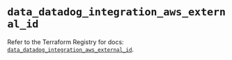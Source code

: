 # `data_datadog_integration_aws_external_id`

Refer to the Terraform Registry for docs: [`data_datadog_integration_aws_external_id`](https://registry.terraform.io/providers/datadog/datadog/3.77.0/docs/data-sources/integration_aws_external_id).
